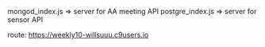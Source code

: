 mongod_index.js => server for AA meeting API
postgre_index.js => server for sensor API

route:
https://weekly10-willsuuu.c9users.io
